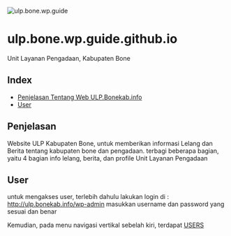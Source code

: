 ![ulp.bone.wp.guide]()
# ulp.bone.wp.guide.github.io
Unit Layanan Pengadaan, Kabupaten Bone
## Index
+ [Penjelasan Tentang Web ULP.Bonekab.info](#penjelasan)
+ [User](#user)

## Penjelasan <a name="penjelasan"></a>
Website ULP Kabupaten Bone, untuk memberikan informasi Lelang dan Berita tentang kabupaten bone dan pengadaan.
terbagi beberapa bagian, yaitu 4 bagian info lelang, berita, dan profile Unit Layanan Pengadaan


## User <a name="user"></a>
untuk mengakses user, terlebih dahulu lakukan login di : http://ulp.bonekab.info/wp-admin
masukkan username dan password yang sesuai dan benar

Kemudian, pada menu navigasi vertikal sebelah kiri, terdapat [USERS](http://ulp.bonekab.info/wp-admin/users.php)

